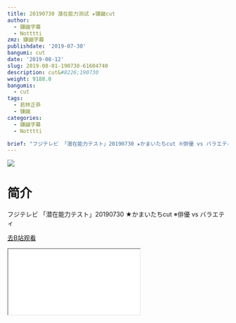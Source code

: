 ```yaml
---
title: 20190730 潜在能力测试 ★镰鼬cut
author:
  - 鎌鼬字幕
  - Notttti
zmz: 鎌鼬字幕
publishdate: '2019-07-30'
bangumi: cut
date: '2019-08-12'
slug: 2019-08-01-190730-61604740
description: cut&#8226;190730
weight: 9188.0
bangumis: 
  - cut
tags:
  - 若林正恭
  - 镰鼬
categories:
  - 鎌鼬字幕
  - Notttti

brief: "フジテレビ 「潜在能力テスト」20190730 ★かまいたちcut ※俳優 vs バラエティ"
---
```

![](https://raw.githubusercontent.com/tcgriffith/owaraisite/master/static/tmpimg/b718dd99d38f54324d8b7e02849c85ae11c56273.jpg.480.jpg)
# 简介  
フジテレビ
「潜在能力テスト」20190730 ★かまいたちcut
※俳優 vs バラエティ  

[去B站观看](https://www.bilibili.com/video/av61604740/)
<div class ="resp-container"><iframe class="testiframe" src="//player.bilibili.com/player.html?aid=61604740"", scrolling="no", allowfullscreen="true" > </iframe></div> 

